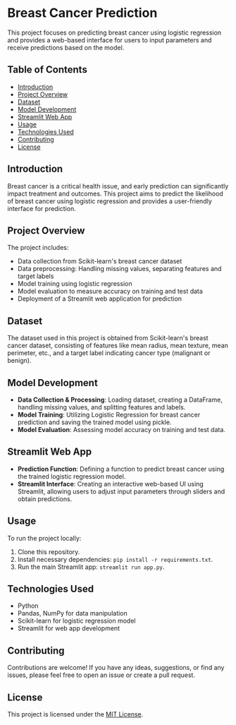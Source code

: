 # Breast Cancer Prediction

This project focuses on predicting breast cancer using logistic regression and provides a web-based interface for users to input parameters and receive predictions based on the model.

## Table of Contents
- [Introduction](#introduction)
- [Project Overview](#project-overview)
- [Dataset](#dataset)
- [Model Development](#model-development)
- [Streamlit Web App](#streamlit-web-app)
- [Usage](#usage)
- [Technologies Used](#technologies-used)
- [Contributing](#contributing)
- [License](#license)

## Introduction

Breast cancer is a critical health issue, and early prediction can significantly impact treatment and outcomes. This project aims to predict the likelihood of breast cancer using logistic regression and provides a user-friendly interface for prediction.

## Project Overview

The project includes:
- Data collection from Scikit-learn's breast cancer dataset
- Data preprocessing: Handling missing values, separating features and target labels
- Model training using logistic regression
- Model evaluation to measure accuracy on training and test data
- Deployment of a Streamlit web application for prediction

## Dataset

The dataset used in this project is obtained from Scikit-learn's breast cancer dataset, consisting of features like mean radius, mean texture, mean perimeter, etc., and a target label indicating cancer type (malignant or benign).

## Model Development

- **Data Collection & Processing**: Loading dataset, creating a DataFrame, handling missing values, and splitting features and labels.
- **Model Training**: Utilizing Logistic Regression for breast cancer prediction and saving the trained model using pickle.
- **Model Evaluation**: Assessing model accuracy on training and test data.

## Streamlit Web App

- **Prediction Function**: Defining a function to predict breast cancer using the trained logistic regression model.
- **Streamlit Interface**: Creating an interactive web-based UI using Streamlit, allowing users to adjust input parameters through sliders and obtain predictions.

## Usage

To run the project locally:
1. Clone this repository.
2. Install necessary dependencies: `pip install -r requirements.txt`.
3. Run the main Streamlit app: `streamlit run app.py`.

## Technologies Used

- Python
- Pandas, NumPy for data manipulation
- Scikit-learn for logistic regression model
- Streamlit for web app development

## Contributing

Contributions are welcome! If you have any ideas, suggestions, or find any issues, please feel free to open an issue or create a pull request.

## License

This project is licensed under the [MIT License](LICENSE).
